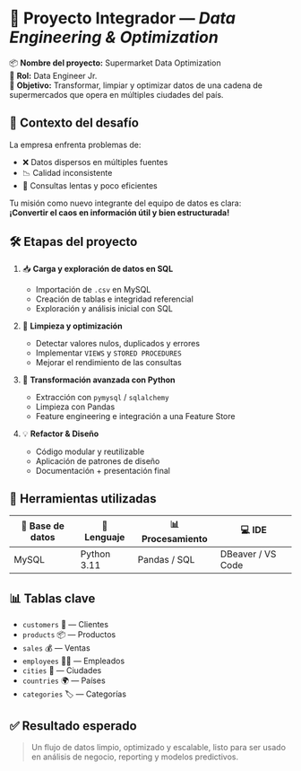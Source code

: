 # 🚀 Proyecto Integrador — *Data Engineering & Optimization*

📦 **Nombre del proyecto:** Supermarket Data Optimization  
🧠 **Rol:** Data Engineer Jr.  
🎯 **Objetivo:** Transformar, limpiar y optimizar datos de una cadena de supermercados que opera en múltiples ciudades del país.

## 🧩 Contexto del desafío

La empresa enfrenta problemas de:
- ❌ Datos dispersos en múltiples fuentes
- 📉 Calidad inconsistente
- 🐢 Consultas lentas y poco eficientes

Tu misión como nuevo integrante del equipo de datos es clara:  
**¡Convertir el caos en información útil y bien estructurada!**

## 🛠️ Etapas del proyecto

1. 📥 **Carga y exploración de datos en SQL**
   - Importación de `.csv` en MySQL
   - Creación de tablas e integridad referencial
   - Exploración y análisis inicial con SQL

2. 🧹 **Limpieza y optimización**
   - Detectar valores nulos, duplicados y errores
   - Implementar `VIEWS` y `STORED PROCEDURES`
   - Mejorar el rendimiento de las consultas

3. 🐍 **Transformación avanzada con Python**
   - Extracción con `pymysql` / `sqlalchemy`
   - Limpieza con Pandas
   - Feature engineering e integración a una Feature Store

4. 💡 **Refactor & Diseño**
   - Código modular y reutilizable
   - Aplicación de patrones de diseño
   - Documentación + presentación final

## 🔧 Herramientas utilizadas

| 💽 Base de datos | 🐍 Lenguaje | 📊 Procesamiento | 💻 IDE            |
|------------------|-------------|------------------|--------------------|
| MySQL            | Python 3.11 | Pandas / SQL     | DBeaver / VS Code  |


## 📊 Tablas clave

- `customers` 👤 — Clientes  
- `products` 📦 — Productos  
- `sales` 💰 — Ventas  
- `employees` 👨‍💼 — Empleados  
- `cities` 🌆 — Ciudades  
- `countries` 🌍 — Países  
- `categories` 🏷️ — Categorías  

## ✅ Resultado esperado

> Un flujo de datos limpio, optimizado y escalable, listo para ser usado en análisis de negocio, reporting y modelos predictivos.
